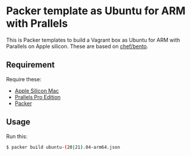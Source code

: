 Packer template as Ubuntu for ARM with Prallels
==

This is Packer templates to build a Vagrant box as Ubuntu for ARM with Parallels on Apple silicon.
These are based on [chef/bento](https://github.com/chef/bento).

Requirement
--

Require these:

- [Apple Silicon Mac](https://www.apple.com/mac/)
- [Prallels Pro Edition](https://www.parallels.com/jp/products/desktop/pro/)
- [Packer](https://www.packer.io/)

Usage
--

Run this:

```sh
$ packer build ubuntu-(20|21).04-arm64.json
```
